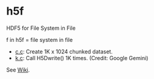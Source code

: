 # h5f

HDF5 for File System in File

f in h5f = file system in file

* [c.c](c.c): Create 1K x 1024 chunked dataset.
* [k.c](k.c): Call H5Dwrite() 1K times. (Credit: Google Gemini)

See [Wiki](https://github.com/hyoklee/h5f/wiki).
